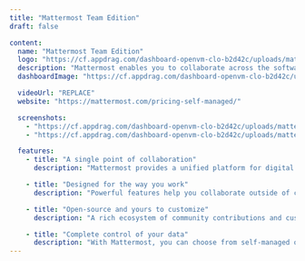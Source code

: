 ```yaml
---
title: "Mattermost Team Edition"
draft: false

content:
  name: "Mattermost Team Edition"
  logo: "https://cf.appdrag.com/dashboard-openvm-clo-b2d42c/uploads/mattermost-logo-FOkS-mJiv.png"
  description: "Mattermost enables you to collaborate across the software development lifecycle. It provides a shared set of platform services and a powerful UI structured around channel-based communications, checklist-based process automation, and card-based task and project management. You can choose from self-managed or secure cloud deployment options that give you the controls you need, when you need them."
  dashboardImage: "https://cf.appdrag.com/dashboard-openvm-clo-b2d42c/uploads/mattermost-uofbg-u83-1--vj4y.jpg"

  videoUrl: "REPLACE"
  website: "https://mattermost.com/pricing-self-managed/"

  screenshots:
    - "https://cf.appdrag.com/dashboard-openvm-clo-b2d42c/uploads/mattermost-uofbg-u83-1--vj4y.jpg"
    - "https://cf.appdrag.com/dashboard-openvm-clo-b2d42c/uploads/mattermost-uofbg-u83-c0bE.jpg"

  features:
    - title: "A single point of collaboration"
      description: "Mattermost provides a unified platform for digital operations so you can bring together into one place your team communication, task and project management, and workflow orchestration."

    - title: "Designed for the way you work"
      description: "Powerful features help you collaborate outside of code whether you are planning sprints or managing incidents and support escalations."

    - title: "Open-source and yours to customize"
      description: "A rich ecosystem of community contributions and customizations means you can work the way you want and do your own customization."

    - title: "Complete control of your data"
      description: "With Mattermost, you can choose from self-managed or secure cloud deployment options that meet your security and compliance needs."
---
```

